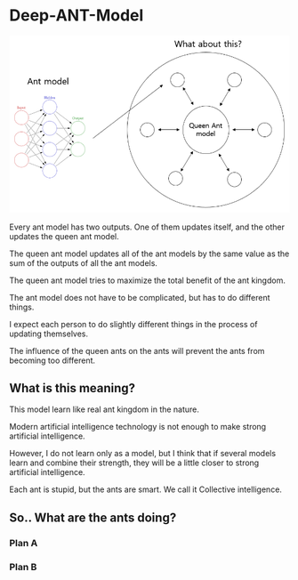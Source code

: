 # Deep-ANT-Model

![](./model.PNG)

Every ant model has two outputs. One of them updates itself, and the other updates the queen ant model. 

The queen ant model updates all of the ant models by the same value as the sum of the outputs of all the ant models. 

The queen ant model tries to maximize the total benefit of the ant kingdom. 

The ant model does not have to be complicated, but has to do different things. 

I expect each person to do slightly different things in the process of updating themselves. 

The influence of the queen ants on the ants will prevent the ants from becoming too different.

## What is this meaning?

This model learn like real ant kingdom in the nature.

Modern artificial intelligence technology is not enough to make strong artificial intelligence. 

However, I do not learn only as a model, but I think that if several models learn and combine their strength, they will be a little closer to strong artificial intelligence.

Each ant is stupid, but the ants are smart. We call it Collective intelligence.

## So.. What are the ants doing?

### Plan A

### Plan B

